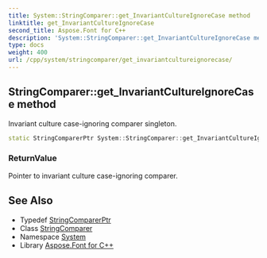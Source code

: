 ```yaml
---
title: System::StringComparer::get_InvariantCultureIgnoreCase method
linktitle: get_InvariantCultureIgnoreCase
second_title: Aspose.Font for C++
description: 'System::StringComparer::get_InvariantCultureIgnoreCase method. Invariant culture case-ignoring comparer singleton in C++.'
type: docs
weight: 400
url: /cpp/system/stringcomparer/get_invariantcultureignorecase/
---
```

## StringComparer::get_InvariantCultureIgnoreCase method


Invariant culture case-ignoring comparer singleton.

```cpp
static StringComparerPtr System::StringComparer::get_InvariantCultureIgnoreCase()
```


### ReturnValue

Pointer to invariant culture case-ignoring comparer.

## See Also

* Typedef [StringComparerPtr](../../stringcomparerptr/)
* Class [StringComparer](../)
* Namespace [System](../../)
* Library [Aspose.Font for C++](../../../)
